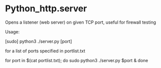 # Python_http.server
Opens a listener (web server) on given TCP port, useful for firewall testing

Usage:

[sudo] python3 ./server.py [port]


for a list of ports specified in portlist.txt

for port in $(cat portlist.txt); do sudo python3 ./server.py $port & done
